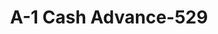 ---
f_zip-code: 37645
f_state-code: TN
title: A-1 Cash Advance-529
f_phone: 423-357-9644
f_city-only: Carmel
f_address: 122 West Main Street Mount Carmel
f_location-unique-id: '529'
slug: a-1-cash-advance-529
updated-on: '2024-05-30T13:46:58.046Z'
created-on: '2024-05-30T13:36:59.803Z'
published-on: '2024-05-30T13:54:32.469Z'
f_city-state: cms/city/carmel-tn.md
f_company: cms/company/a-1-cash-advance.md
f_state: cms/state/tennessee.md
layout: '[payday-loan].html'
tags: payday-loan
---